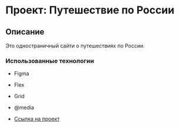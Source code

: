 # Проект: Путешествие по России

## Описание
Это одностраничный сайти о путешествиях по России.

### Использованные технологии

* Figma
* Flex
* Grid
* @media

* [Ссылка на проект](https://cra7yy.github.io/russian-travel/)

